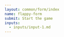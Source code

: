 ```yaml
---
layout: common/form/index
name: flappy-form
submit: Start the game
inputs:
  - inputs/input-1.md
---
```

